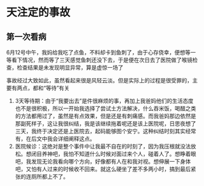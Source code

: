 # 天注定的事故

## 第一次看病

6月12号中午，我妈给我吃了点鱼，不料却卡到鱼刺了，由于心存侥幸，便想等一等看下情况，然而等了三天感觉鱼刺还没下去，于是便在次日去了医院做了喉镜检查，检查结果是未发现明显异常，算是虚惊一场了

事故经过大致如此，虽然看起来很是风轻云淡。但是实际上的过程是很受罪的，主要有两点，都和“等待”有关

1. 3天等待期：由于“我要出去”是件很麻烦的事，再加上我爸妈他们的生活态度也不是很积极，所以一开始我选择了尝试土方法解决，什么吞米饭，喝醋之类的方法都用过了，虽然是有点效果，但是还是有刺痛感。而我爸妈那边依然是那副死样子，这让我很纠结，我是该继续拖着呢还是该上医院呢，日思夜想了三天，我终于决定还是上医院去，起码能够图个安宁。这种纠结时刻其实经常有，在后文中我会详细阐释这点。
2. 医院候诊：这绝对是整个事件中让我最不自在的时刻了，因为我压根就没法放松。想闭目养神吧，我怕不知道什么时候对面过来个人，碰着人了。想睁着眼吧，我发现无论我看向哪个方向，好像都有人在和我对视。想伸展一下身体吧，又怕有人过来的时候收不回来。就这么硬坐了差不多两小时，搞到最后紧张的连厕所都上不了。
